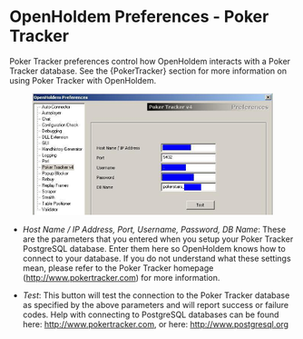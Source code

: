 # OpenHoldem Preferences - Poker Tracker

Poker Tracker preferences control how OpenHoldem interacts with a Poker
Tracker database. See the {PokerTracker} section for more information on
using Poker Tracker with OpenHoldem.

<figure>
<img src="images/openholdem/preferences/preferences_pokertracker.jpg" />
</figure>

- *Host Name / IP Address, Port, Username, Password, DB Name*: These are
  the parameters that you entered when you setup your Poker Tracker
  PostgreSQL database. Enter them here so OpenHoldem knows how to
  connect to your database. If you do not understand what these settings
  mean, please refer to the Poker Tracker homepage
  (<http://www.pokertracker.com>) for more information.

- *Test*: This button will test the connection to the Poker Tracker
  database as specified by the above parameters and will report success
  or failure codes. Help with connecting to PostgreSQL databases can be
  found here: http://www.pokertracker.com, or here:
  http://www.postgresql.org

